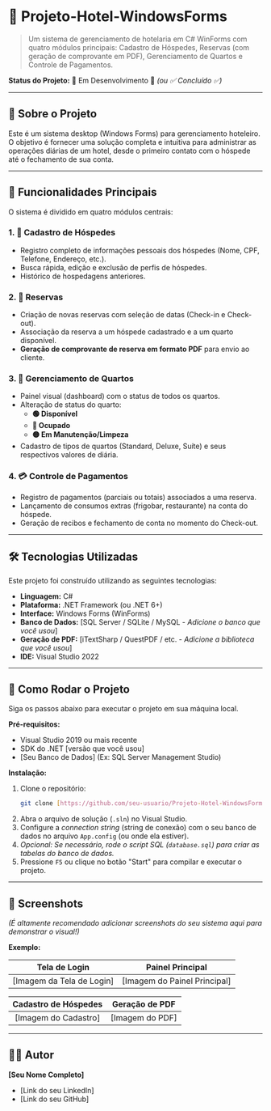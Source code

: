 # 🏨 Projeto-Hotel-WindowsForms

> Um sistema de gerenciamento de hotelaria em C# WinForms com quatro módulos principais: Cadastro de Hóspedes, Reservas (com geração de comprovante em PDF), Gerenciamento de Quartos e Controle de Pagamentos.

**Status do Projeto:** 🚧 Em Desenvolvimento 🚧 
*(ou ✅ Concluído ✅)*

---

## 📖 Sobre o Projeto

Este é um sistema desktop (Windows Forms) para gerenciamento hoteleiro. O objetivo é fornecer uma solução completa e intuitiva para administrar as operações diárias de um hotel, desde o primeiro contato com o hóspede até o fechamento de sua conta.

---

## 🚀 Funcionalidades Principais

O sistema é dividido em quatro módulos centrais:

### 1. 👥 Cadastro de Hóspedes
* Registro completo de informações pessoais dos hóspedes (Nome, CPF, Telefone, Endereço, etc.).
* Busca rápida, edição e exclusão de perfis de hóspedes.
* Histórico de hospedagens anteriores.

### 2. 📅 Reservas
* Criação de novas reservas com seleção de datas (Check-in e Check-out).
* Associação da reserva a um hóspede cadastrado e a um quarto disponível.
* **Geração de comprovante de reserva em formato PDF** para envio ao cliente.

### 3. 🛌 Gerenciamento de Quartos
* Painel visual (dashboard) com o status de todos os quartos.
* Alteração de status do quarto:
    * **🟢 Disponível**
    * **🔴 Ocupado**
    * **🟡 Em Manutenção/Limpeza**
* Cadastro de tipos de quartos (Standard, Deluxe, Suíte) e seus respectivos valores de diária.

### 4. 💳 Controle de Pagamentos
* Registro de pagamentos (parciais ou totais) associados a uma reserva.
* Lançamento de consumos extras (frigobar, restaurante) na conta do hóspede.
* Geração de recibos e fechamento de conta no momento do Check-out.

---

## 🛠️ Tecnologias Utilizadas

Este projeto foi construído utilizando as seguintes tecnologias:

* **Linguagem:** C#
* **Plataforma:** .NET Framework (ou .NET 6+)
* **Interface:** Windows Forms (WinForms)
* **Banco de Dados:** [SQL Server / SQLite / MySQL - *Adicione o banco que você usou*]
* **Geração de PDF:** [iTextSharp / QuestPDF / etc. - *Adicione a biblioteca que você usou*]
* **IDE:** Visual Studio 2022

---

## 🏁 Como Rodar o Projeto

Siga os passos abaixo para executar o projeto em sua máquina local.

**Pré-requisitos:**
* Visual Studio 2019 ou mais recente
* SDK do .NET [versão que você usou]
* [Seu Banco de Dados] (Ex: SQL Server Management Studio)

**Instalação:**

1.  Clone o repositório:
    ```bash
    git clone [https://github.com/seu-usuario/Projeto-Hotel-WindowsForms.git](https://github.com/seu-usuario/Projeto-Hotel-WindowsForms.git)
    ```
2.  Abra o arquivo de solução (`.sln`) no Visual Studio.
3.  Configure a *connection string* (string de conexão) com o seu banco de dados no arquivo `App.config` (ou onde ela estiver).
4.  *Opcional: Se necessário, rode o script SQL (`database.sql`) para criar as tabelas do banco de dados.*
5.  Pressione `F5` ou clique no botão "Start" para compilar e executar o projeto.

---

## 📸 Screenshots

*(É altamente recomendado adicionar screenshots do seu sistema aqui para demonstrar o visual!)*

**Exemplo:**

| Tela de Login | Painel Principal |
| :---: | :---: |
| [Imagem da Tela de Login] | [Imagem do Painel Principal] |

| Cadastro de Hóspedes | Geração de PDF |
| :---: | :---: |
| [Imagem do Cadastro] | [Imagem do PDF] |


---

## 👨‍💻 Autor

**[Seu Nome Completo]**

* [Link do seu LinkedIn]
* [Link do seu GitHub]
